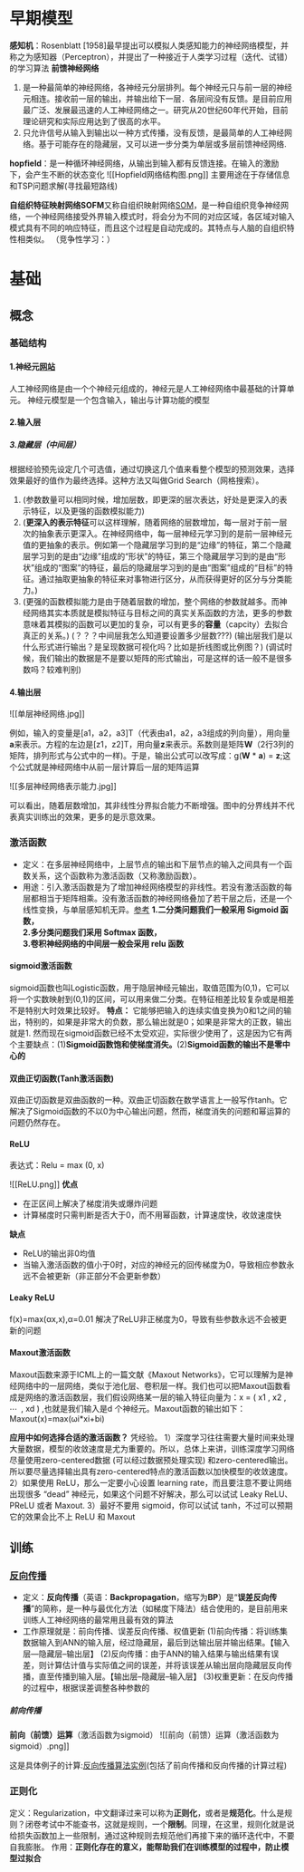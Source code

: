 # 早期模型
**感知机**：Rosenblatt [1958]最早提出可以模拟人类感知能力的神经网络模型，并称之为感知器（Perceptron），并提出了一种接近于人类学习过程（迭代、试错）的学习算法
**前馈神经网络**
1. 是一种最简单的神经网络，各神经元分层排列。每个神经元只与前一层的神经元相连。接收前一层的输出，并输出给下一层．各层间没有反馈。是目前应用最广泛、发展最迅速的人工神经网络之一。研究从20世纪60年代开始，目前理论研究和实际应用达到了很高的水平。
2. 只允许信号从输入到输出以一种方式传播，没有反馈，是最简单的人工神经网络。基于可能存在的隐藏层，又可以进一步分类为单层或多层前馈神经网络.

**hopfield**：是一种循环神经网络，从输出到输入都有反馈连接。在输入的激励下，会产生不断的状态变化
![[Hopfield网络结构图.png]]
主要用途在于存储信息和TSP问题求解(寻找最短路线)

**自组织特征映射网络SOFM**又称自组织映射网络[SOM](https://so.csdn.net/so/search?q=SOM&spm=1001.2101.3001.7020)，是一种自组织竞争神经网络，一个神经网络接受外界输入模式时，将会分为不同的对应区域，各区域对输入模式具有不同的响应特征，而且这个过程是自动完成的。其特点与人脑的自组织特性相类似。
（竞争性学习：）

# 基础
## 概念
### 基础结构 
#### 1.神经元[网站](https://www.cnblogs.com/subconscious/p/5058741.html)
人工神经网络是由一个个神经元组成的，神经元是人工神经网络中最基础的计算单元。
神经元模型是一个包含输入，输出与计算功能的模型
#### 2.输入层
##### 3.隐藏层（中间层）
根据经验预先设定几个可选值，通过切换这几个值来看整个模型的预测效果，选择效果最好的值作为最终选择。这种方法又叫做Grid Search（网格搜索）。
1. (参数数量可以相同时候，增加层数，即更深的层次表达，好处是更深入的表示特征，以及更强的函数模拟能力)
2. (**更深入的表示特征**可以这样理解，随着网络的层数增加，每一层对于前一层次的抽象表示更深入。在神经网络中，每一层神经元学习到的是前一层神经元值的更抽象的表示。例如第一个隐藏层学习到的是“边缘”的特征，第二个隐藏层学习到的是由“边缘”组成的“形状”的特征，第三个隐藏层学习到的是由“形状”组成的“图案”的特征，最后的隐藏层学习到的是由“图案”组成的“目标”的特征。通过抽取更抽象的特征来对事物进行区分，从而获得更好的区分与分类能力。)
3. (更强的函数模拟能力是由于随着层数的增加，整个网络的参数就越多。而神经网络其实本质就是模拟特征与目标之间的真实关系函数的方法，更多的参数意味着其模拟的函数可以更加的复杂，可以有更多的**容量**（capcity）去拟合真正的关系。)
(？？？中间层我怎么知道要设置多少层数???)
(输出层我们是以什么形式进行输出？是呈现数据可视化吗？比如是折线图或比例图？)
(调试时候，我们输出的数据是不是要以矩阵的形式输出，可是这样的话一般不是很多数吗？较难判别)
#### 4.输出层
![[单层神经网络.jpg]]

例如，输入的变量是[a1，a2，a3]T（代表由a1，a2，a3组成的列向量），用向量**a**来表示。方程的左边是[z1，z2]T，用向量**z**来表示。系数则是矩阵**W**（2行3列的矩阵，排列形式与公式中的一样)。于是，输出公式可以改写成：g(**W** * **a**) = **z**;这个公式就是神经网络中从前一层计算后一层的矩阵运算

![[多层神经网络表示能力.jpg]]

可以看出，随着层数增加，其非线性分界拟合能力不断增强。图中的分界线并不代表真实训练出的效果，更多的是示意效果。

### 激活函数
* 定义：在多层神经网络中，上层节点的输出和下层节点的输入之间具有一个函数关系，这个函数称为激活函数（又称激励函数）。
* 用途：引入激活函数是为了增加神经网络模型的非线性。若没有激活函数的每层都相当于矩阵相乘。没有激活函数的神经网络叠加了若干层之后，还是一个线性变换，与单层感知机无异。[参考](https://blog.csdn.net/hy592070616/article/details/120616475)
**1.二分类问题我们一般采用 Sigmoid 函数，  
2.多分类问题我们采用 Softmax 函数，  
3.卷积神经网络的中间层一般会采用 relu 函数**
#### sigmoid激活函数
sigmoid函数也叫Logistic函数，用于隐层神经元输出，取值范围为(0,1)，它可以将一个实数映射到(0,1)的区间，可以用来做二分类。在特征相差比较复杂或是相差不是特别大时效果比较好。
**特点：**  它能够把输入的连续实值变换为0和1之间的输出，特别的，如果是非常大的负数，那么输出就是0；如果是非常大的正数，输出就是1.
然而现在sigmoid函数已经不太受欢迎，实际很少使用了，这是因为它有两个主要缺点：(1)**Sigmoid函数饱和使梯度消失。**(2)**Sigmoid函数的输出不是零中心的**

#### 双曲正切函数(Tanh激活函数)
双曲正切函数是双曲函数的一种。双曲正切函数在数学语言上一般写作tanh。它解决了Sigmoid函数的不以0为中心输出问题，然而，梯度消失的问题和幂运算的问题仍然存在。

#### ReLU
表达式：Relu = max (0, x)

![[ReLU.png]]
**优点**
- 在正区间上解决了梯度消失或爆炸问题
- 计算梯度时只需判断是否大于0，而不用幂函数，计算速度快，收敛速度快

**缺点**
- ReLU的输出非0均值
- 当输入激活函数的值小于0时，对应的神经元的回传梯度为0，导致相应参数永远不会被更新（非正部分不会更新参数）
#### Leaky ReLU
f(x)=max(αx,x),α=0.01
解决了ReLU非正梯度为0，导致有些参数永远不会被更新的问题
#### Maxout激活函数
Maxout函数来源于ICML上的一篇文献《Maxout Networks》，它可以理解为是神经网络中的一层网络，类似于池化层、卷积层一样。我们也可以把Maxout函数看成是网络的激活函数层，我们假设网络某一层的输入特征向量为：x = ( x1 , x2 , ⋯  , xd ) ,也就是我们输入是d 个神经元。Maxout函数的输出如下：Maxout(x)=max(ωi​*xi​+bi​)

**应用中如何选择合适的激活函数？**
凭经验。
1）深度学习往往需要大量时间来处理大量数据，模型的收敛速度是尤为重要的。所以，总体上来讲，训练深度学习网络尽量使用zero-centered数据 (可以经过数据预处理实现) 和zero-centered输出。所以要尽量选择输出具有zero-centered特点的激活函数以加快模型的收敛速度。
2）如果使用 ReLU，那么一定要小心设置 learning rate，而且要注意不要让网络出现很多 “dead” 神经元，如果这个问题不好解决，那么可以试试 Leaky ReLU、PReLU 或者 Maxout.
3）最好不要用 sigmoid，你可以试试 tanh，不过可以预期它的效果会比不上 ReLU 和 Maxout

## 训练
### [反向传播](https://blog.csdn.net/ft_sunshine/article/details/90221691?ops_request_misc=%257B%2522request%255Fid%2522%253A%2522168882241916800185822177%2522%252C%2522scm%2522%253A%252220140713.130102334..%2522%257D&request_id=168882241916800185822177&biz_id=0&utm_medium=distribute.pc_search_result.none-task-blog-2~all~top_positive~default-1-90221691-null-null.142^v88^insert_down28v1,239^v2^insert_chatgpt&utm_term=%E5%8F%8D%E5%90%91%E4%BC%A0%E6%92%AD&spm=1018.2226.3001.4187)
* 定义：**反向传播**（英语：**Backpropagation**，缩写为**BP**）是“**误差反向传播**”的简称，是一种与最优化方法（如梯度下降法）结合使用的，是目前用来训练人工神经网络的最常用且最有效的算法
* 工作原理就是：前向传播、误差反向传播、权值更新
(1)前向传播：将训练集数据输入到ANN的输入层，经过隐藏层，最后到达输出层并输出结果。【输入层—隐藏层–输出层】
(2)反向传播：由于ANN的输入结果与输出结果有误差，则计算估计值与实际值之间的误差，并将该误差从输出层向隐藏层反向传播，直至传播到输入层。【输出层–隐藏层–输入层】
(3)权重更新：在反向传播的过程中，根据误差调整各种参数的

##### 前向传播

**前向（前馈）运算**（激活函数为sigmoid）
![[前向（前馈）运算（激活函数为sigmoid）.png]]

这是具体例子的计算:[反向传播算法实例](https://blog.csdn.net/weixin_42782150/article/details/105378900?ops_request_misc=%257B%2522request%255Fid%2522%253A%2522168886756116800188586764%2522%252C%2522scm%2522%253A%252220140713.130102334..%2522%257D&request_id=168886756116800188586764&biz_id=0&utm_medium=distribute.pc_search_result.none-task-blog-2~all~sobaiduend~default-2-105378900-null-null.142^v88^insert_down28v1,239^v2^insert_chatgpt&utm_term=%E5%8F%8D%E5%90%91%E4%BC%A0%E6%92%AD%E7%AE%97%E6%B3%95%E4%BE%8B%E9%A2%98&spm=1018.2226.3001.4187)(包括了前向传播和反向传播的计算过程)
### 正则化

定义：Regularization，中文翻译过来可以称为**正则化**，或者是**规范化**。什么是规则？闭卷考试中不能查书，这就是规则，一个**限制**。同理，在这里，规则化就是说给损失函数加上一些限制，通过这种规则去规范他们再接下来的循环迭代中，不要自我膨胀。
作用：**正则化存在的意义，能帮助我们在训练模型的过程中，防止模型过拟合**